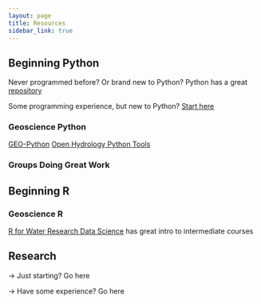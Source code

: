 ```yaml
---
layout: page
title: Resources
sidebar_link: true
---
```



## Beginning Python
Never programmed before? Or brand new to Python? Python has a great [repository](https://wiki.python.org/moin/BeginnersGuide/NonProgrammers)

Some programming experience, but new to Python? [Start here](https://wiki.python.org/moin/BeginnersGuide/Programmers)

### Geoscience Python

[GEO-Python](https://geo-python-site.readthedocs.io/en/latest/)
[Open Hydrology Python Tools](https://github.com/raoulcollenteur/Python-Hydrology-Tools)

### Groups Doing Great Work


## Beginning R 

### Geoscience R 
[R for Water Research Data Science](https://www.r4wrds.com/) has great intro to intermediate courses

## Research 
-> Just starting? Go here

-> Have some experience? Go here
